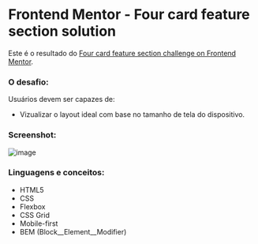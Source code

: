 # Frontend Mentor - Four card feature section solution

Este é o resultado do [Four card feature section challenge on Frontend Mentor](https://www.frontendmentor.io/challenges/four-card-feature-section-weK1eFYK).

### O desafio:

Usuários devem ser capazes de:
- Vizualizar o layout ideal com base no tamanho de tela do dispositivo.

### Screenshot:
![image](https://user-images.githubusercontent.com/81761545/128279228-3ed6088b-de95-4719-97a2-158c52a8816d.png)


### Linguagens e conceitos:

- HTML5
- CSS
- Flexbox
- CSS Grid
- Mobile-first
- BEM (Block__Element__Modifier)
